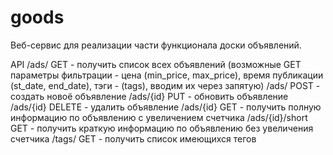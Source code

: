 # goods

Веб-сервис для реализации части функционала доски объявлений.

API
/ads/ GET - получить список всех объявлений (возможные GET параметры фильтрации - цена (min_price, max_price), время публикации (st_date, end_date), тэги - (tags), вводим их через запятую)
/ads/ POST - создать новоё объявление
/ads/{id} PUT - обновить объявление
/ads/{id} DELETE - удалить объявление
/ads/{id} GET - получить полную информацию по объявлению с увеличением счетчика
/ads/{id}/short GET - получить краткую информацию по объявлению без увеличения счетчика
/tags/ GET - получить список имеющихся тегов
